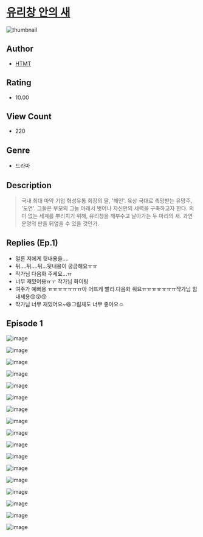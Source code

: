 # [유리창 안의 새](https://comic.naver.com/challenge/list?titleId=810096)
![thumbnail](https://image-comic.pstatic.net/user_contents_data/challenge_comic/2023/05/23/366792/upload_7365749771156534835_480x623.jpeg)

## Author
- [HTMT](https://comic.naver.com/artistTitle?id=366792)

## Rating
- 10.00

## View Count
- 220

## Genre
- 드라마

## Description
> 국내 최대 마약 기업 혁성유통 회장의 딸, '해인'. 육상 국대로 촉망받는 유망주, '도연'. 그들은 부모의 그늘 아래서 벗어나 자신만의 세력을 구축하고자 한다. 의미 없는 세계를 뿌리치기 위해, 유리창을 깨부수고 날아가는 두 마리의 새. 과연 운명의 판을 뒤엎을 수 있을 것인가.

## Replies (Ep.1)
- 얼른 저에게 뒷내용을....
- 뒤....뒤....뒤...뒷내용이 궁금해요ㅠㅠ
- 작가님 다음화 주세요...ㅠ
- 너무 재밌어용ㅠㅜ 작가님 화이팅
- 여주가 예뻐용 ㅠㅠㅠㅠㅠㅠㅠ아 어뜨케 빨리.다음화 줘요ㅠㅠㅠㅠㅠㅠㅠ쟉가님 힘내세용😚😚😚
- 작가님 너무 재밌어요~😆그림체도 너무 좋아요☺

## Episode 1
![image](https://image-comic.pstatic.net/user_contents_data/challenge_comic/2023/05/26/366792/upload_7364286111532265780.jpeg)

![image](https://image-comic.pstatic.net/user_contents_data/challenge_comic/2023/05/26/366792/upload_7378076396787087415.jpeg)

![image](https://image-comic.pstatic.net/user_contents_data/challenge_comic/2023/05/26/366792/upload_7221859992325992497.jpeg)

![image](https://image-comic.pstatic.net/user_contents_data/challenge_comic/2023/05/26/366792/upload_7219382581403596080.jpeg)

![image](https://image-comic.pstatic.net/user_contents_data/challenge_comic/2023/05/26/366792/upload_7149807676034528563.jpeg)

![image](https://image-comic.pstatic.net/user_contents_data/challenge_comic/2023/05/26/366792/upload_3559313080040568372.jpeg)

![image](https://image-comic.pstatic.net/user_contents_data/challenge_comic/2023/05/26/366792/upload_3618190836014528354.jpeg)

![image](https://image-comic.pstatic.net/user_contents_data/challenge_comic/2023/05/26/366792/upload_7219325393880756581.jpeg)

![image](https://image-comic.pstatic.net/user_contents_data/challenge_comic/2023/05/26/366792/upload_7366026659849396536.jpeg)

![image](https://image-comic.pstatic.net/user_contents_data/challenge_comic/2023/05/26/366792/upload_3846749621684954162.jpeg)

![image](https://image-comic.pstatic.net/user_contents_data/challenge_comic/2023/05/26/366792/upload_3834925253737723959.jpeg)

![image](https://image-comic.pstatic.net/user_contents_data/challenge_comic/2023/05/26/366792/upload_7089340240270209331.jpeg)

![image](https://image-comic.pstatic.net/user_contents_data/challenge_comic/2023/05/26/366792/upload_3618751372249674292.jpeg)

![image](https://image-comic.pstatic.net/user_contents_data/challenge_comic/2023/05/26/366792/upload_3558236438344852784.jpeg)

![image](https://image-comic.pstatic.net/user_contents_data/challenge_comic/2023/05/26/366792/upload_7147274598711702117.jpeg)

![image](https://image-comic.pstatic.net/user_contents_data/challenge_comic/2023/05/26/366792/upload_3617344212869263667.jpeg)

![image](https://image-comic.pstatic.net/user_contents_data/challenge_comic/2023/05/26/366792/upload_3472945123143397939.jpeg)
